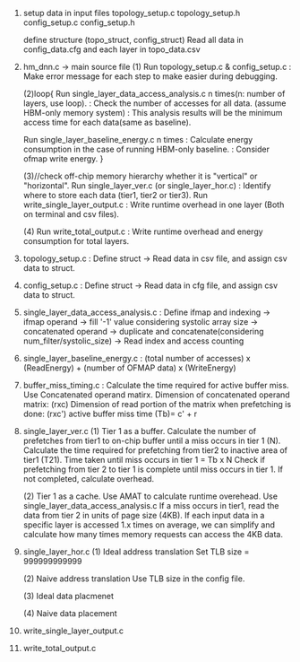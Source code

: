 1. setup data in input files
    topology_setup.c topology_setup.h
    config_setup.c   config_setup.h
    
    define structure (topo_struct, config_struct)
    Read all data in config_data.cfg and each layer in topo_data.csv


2. hm_dnn.c -> main source file
    (1) Run topology_setup.c & config_setup.c 
        : Make error message for each step to make easier during debugging.
    

    (2)loop{
    Run single_layer_data_access_analysis.c n times(n: number of layers, use loop).
        : Check the number of accesses for all data. (assume HBM-only memory system)
        : This analysis results will be the minimum access time for each data(same as baseline).
    
    Run single_layer_baseline_energy.c n times
        : Calculate energy consumption in the case of running HBM-only baseline.
        : Consider ofmap write energy.
    }


    (3)//check off-chip memory hierarchy whether it is "vertical" or "horizontal".
    Run single_layer_ver.c (or single_layer_hor.c)
        : Identify where to store each data (tier1, tier2 or tier3).
    Run write_single_layer_output.c
        : Write runtime overhead in one layer (Both on terminal and csv files).
    

    (4)
    Run write_total_output.c
        : Write runtime overhead and energy consumption for total layers.



3. topology_setup.c 
    : Define struct -> Read data in csv file, and assign csv data to struct.


4. config_setup.c
    : Define struct -> Read data in cfg file, and assign csv data to struct.


5. single_layer_data_access_analysis.c
    : Define ifmap and indexing 
    -> ifmap operand 
    -> fill '-1' value considering systolic array size 
    -> concatenated operand 
    -> duplicate and concatenate(considering num_filter/systolic_size)
    -> Read index and access counting


6. single_layer_baseline_energy.c
    : (total number of accesses) x (ReadEnergy) + (number of OFMAP data) x (WriteEnergy)


7. buffer_miss_timing.c
    : Calculate the time required for active buffer miss.
    Use Concatenated operand matirx.
    Dimension of concatenated operand matrix: (rxc)
    Dimension of read portion of the matrix when prefetching is done: (rxc') 
    active buffer miss time (Tb)= c' + r


8. single_layer_ver.c
    (1) Tier 1 as a buffer.
        Calculate the number of prefetches from tier1 to on-chip buffer until a miss occurs in tier 1 (N).
        Calculate the time required for prefetching from tier2 to inactive area of tier1 (T21).
        Time taken until miss occurs in tier 1 = Tb x N
        Check if prefetching from tier 2 to tier 1 is complete until miss occurs in tier 1. If not completed, calculate overhead.


    (2) Tier 1 as a cache.
        Use AMAT to calculate runtime overehead.
        Use single_layer_data_access_analysis.c
        If a miss occurs in tier1, read the data from tier 2 in units of page size (4KB).
        If each input data in a specific layer is accessed 1.x times on average, 
        we can simplify and calculate how many times memory requests can access the 4KB data.


8. single_layer_hor.c
    (1) Ideal address translation
        Set TLB size = 999999999999

    (2) Naive address translation
        Use TLB size in the config file.

    (3) Ideal data placmenet


    (4) Naive data placement




9. write_single_layer_output.c




10. write_total_output.c


